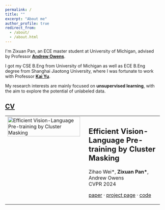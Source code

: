 ```yaml
---
permalink: /
title: ""
excerpt: "About me"
author_profile: true
redirect_from: 
  - /about/
  - /about.html
---
```


I'm Zixuan Pan, an ECE master student at University of Michigan, advised by Professor **[Andrew Owens](https://andrewowens.com/)**.

I got my CSE B.Eng from University of Michigan as well as ECE B.Eng degree from Shanghai Jiaotong University, where I was fortunate to work with Professor **[Kai Yu](https://x-lance.sjtu.edu.cn/en/members/kai_yu)**.

My research interests are mainly focused on **unsupervised learning**, with the aim to explore the potential of unlabeled data. 

## [CV](https://zxp46.github.io/files/CV.pdf)


<table>
  <tr>
    <td style="width: 50%; vertical-align: top;">
      <img src="https://zxp46.github.io/files/Cluster_masking.png" alt="Efficient Vision-Language Pre-training by Cluster Masking" style="width: 100%;">
    </td>
    <td style="width: 50%; vertical-align: top; padding-left: 20px;">
      <h2>Efficient Vision-Language Pre-training by Cluster Masking</h2>
      Zihao Wei*, <strong>Zixuan Pan*</strong>, Andrew Owens<br>CVPR 2024</p>
      <p><a href="https://arxiv.org/abs/2405.08815">paper</a> · <a href="https://zxp46.github.io/cluster-masking">project page</a> · <a href="https://github.com/Zi-hao-Wei/Efficient-Vision-Language-Pre-training-by-Cluster-Masking">code</a></p>
    </td>
  </tr>
</table>

